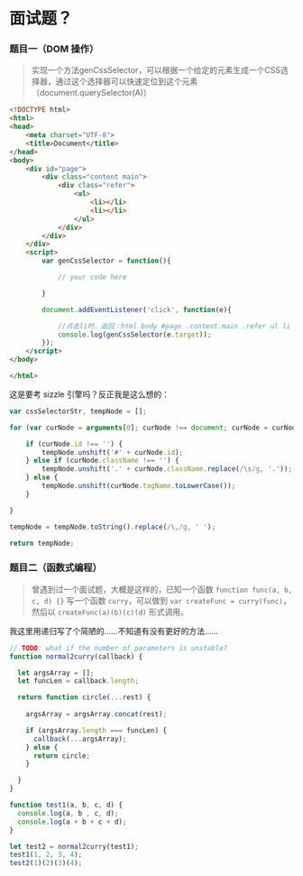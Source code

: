 # 面试题？

### 题目一（DOM 操作）

> 实现一个方法genCssSelector，可以根据一个给定的元素生成一个CSS选择器，通过这个选择器可以快速定位到这个元素（document.querySelector(A)）

```html
<!DOCTYPE html>
<html>
<head>
    <meta charset="UTF-8">
    <title>Document</title>
</head>
<body>
    <div id="page">
        <div class="content main">
            <div class="refer">
                <ul>
                    <li></li>
                    <li></li>
                </ul>
            </div>
        </div>
    </div>
    <script>
        var genCssSelector = function(){

            // your code here

        }

        document.addEventListener('click', function(e){

            //点击li时，返回：html body #page .content.main .refer ul li
            console.log(genCssSelector(e.target));
        });
    </script>
</body>

</html>
```

这是要考 sizzle 引擎吗？反正我是这么想的：

```js
var cssSelectorStr, tempNode = [];

for (var curNode = arguments[0]; curNode !== document; curNode = curNode.parentNode) {

    if (curNode.id !== '') {
        tempNode.unshift('#' + curNode.id);
    } else if (curNode.className !== '') {
        tempNode.unshift('.' + curNode.className.replace(/\s/g, '.'));
    } else {
        tempNode.unshift(curNode.tagName.toLowerCase());
    }

}

tempNode = tempNode.toString().replace(/\,/g, ' ');

return tempNode;
```

### 题目二（函数式编程）

> 曾遇到过一个面试题，大概是这样的，已知一个函数 `function func(a, b, c, d) {}` 写一个函数 `curry`，可以做到 `var createFunc = curry(func)`，然后以 `createFunc(a)(b)(c)(d)` 形式调用。

我这里用递归写了个简陋的……不知道有没有更好的方法……



```js
// TODO: what if the number of parameters is unstable?
function normal2curry(callback) {

  let argsArray = [];
  let funcLen = callback.length;

  return function circle(...rest) {
    
    argsArray = argsArray.concat(rest);

    if (argsArray.length === funcLen) {
      callback(...argsArray);
    } else {
      return circle;
    }

  }
}

function test1(a, b, c, d) {
  console.log(a, b , c, d);
  console.log(a + b + c + d);
}

let test2 = normal2curry(test1);
test1(1, 2, 3, 4);
test2(1)(2)(3)(4);
```